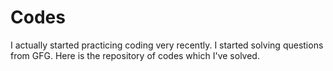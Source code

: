 # Codes
I actually started practicing coding very recently. I started solving questions from GFG. Here is the repository of codes which I've solved.
